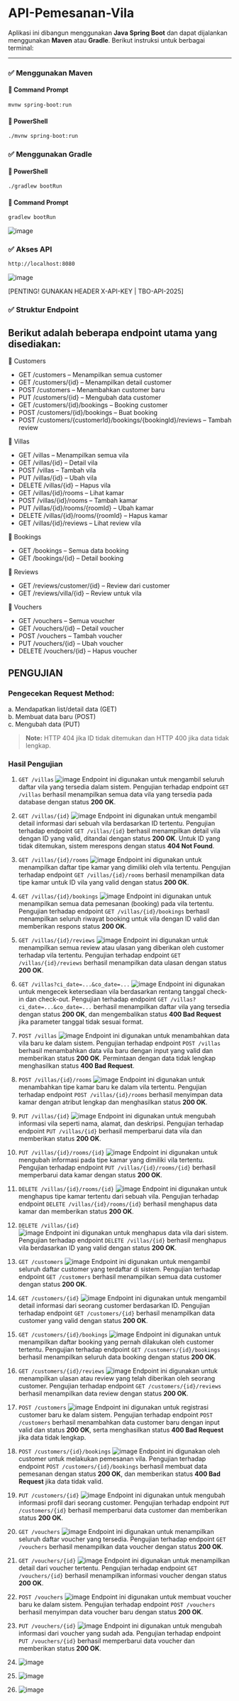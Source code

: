 # API-Pemesanan-Vila

Aplikasi ini dibangun menggunakan **Java Spring Boot** dan dapat dijalankan menggunakan **Maven** atau **Gradle**. Berikut instruksi untuk berbagai terminal:

---

### ✅ Menggunakan Maven

#### 🔹 Command Prompt
```bash
mvnw spring-boot:run
```
#### 🔹 PowerShell
```bash
./mvnw spring-boot:run
```
### ✅ Menggunakan Gradle

#### 🔹 PowerShell
```bash
./gradlew bootRun
```
#### 🔹 Command Prompt
```bash
gradlew bootRun
```
![image](https://github.com/user-attachments/assets/ca4195ef-56ce-4251-9362-6bbae484cd3c)

### ✅ Akses API
```bash
http://localhost:8080
```
![image](https://github.com/user-attachments/assets/7b1c8e3e-defe-4e4b-9d99-05e8bcd7b893)

[PENTING! GUNAKAN HEADER X-API-KEY | TBO-API-2025]


### ✅ Struktur Endpoint
Berikut adalah beberapa endpoint utama yang disediakan:
---
🔹 Customers
- GET /customers – Menampilkan semua customer
- GET /customers/{id} – Menampilkan detail customer
- POST /customers – Menambahkan customer baru
- PUT /customers/{id} – Mengubah data customer
- GET /customers/{id}/bookings – Booking customer
- POST /customers/{id}/bookings – Buat booking
- POST /customers/{customerId}/bookings/{bookingId}/reviews – Tambah review

🔹 Villas
- GET /villas – Menampilkan semua vila
- GET /villas/{id} – Detail vila
- POST /villas – Tambah vila
- PUT /villas/{id} – Ubah vila
- DELETE /villas/{id} – Hapus vila
- GET /villas/{id}/rooms – Lihat kamar
- POST /villas/{id}/rooms – Tambah kamar
- PUT /villas/{id}/rooms/{roomId} – Ubah kamar
- DELETE /villas/{id}/rooms/{roomId} – Hapus kamar
- GET /villas/{id}/reviews – Lihat review vila

🔹 Bookings
- GET /bookings – Semua data booking
- GET /bookings/{id} – Detail booking

🔹 Reviews
- GET /reviews/customer/{id} – Review dari customer
- GET /reviews/villa/{id} – Review untuk vila

🔹 Vouchers
- GET /vouchers – Semua voucher
- GET /vouchers/{id} – Detail voucher
- POST /vouchers – Tambah voucher
- PUT /vouchers/{id} – Ubah voucher
- DELETE /vouchers/{id} – Hapus voucher

## PENGUJIAN

### Pengecekan Request Method:

a. Mendapatkan list/detail data (GET)  
b. Membuat data baru (POST)  
c. Mengubah data (PUT)  

> **Note:** HTTP 404 jika ID tidak ditemukan dan HTTP 400 jika data tidak lengkap.

### Hasil Pengujian
1. `GET /villas`
   ![image](https://github.com/user-attachments/assets/d3503a97-4b9b-4411-91d3-691f6ae8e3c9)
   Endpoint ini digunakan untuk mengambil seluruh daftar vila yang tersedia dalam sistem. Pengujian terhadap endpoint `GET /villas` berhasil menampilkan semua data vila yang tersedia pada database dengan status **200 OK**.
   
2. `GET /villas/{id}`
   ![image](https://github.com/user-attachments/assets/cb7a2425-ce06-4755-a6cc-5da1d733ce44)
   Endpoint ini digunakan untuk mengambil detail informasi dari sebuah vila berdasarkan ID tertentu. Pengujian terhadap endpoint `GET /villas/{id}` berhasil menampilkan detail vila dengan ID yang valid, ditandai dengan status **200 OK**. Untuk ID yang tidak ditemukan, sistem merespons dengan status **404 Not Found**.
   
3. `GET /villas/{id}/rooms`
   ![image](https://github.com/user-attachments/assets/e8f3eb20-147d-410e-9f74-63281859ca34)
   Endpoint ini digunakan untuk menampilkan daftar tipe kamar yang dimiliki oleh vila tertentu. Pengujian terhadap endpoint `GET /villas/{id}/rooms` berhasil menampilkan data tipe kamar untuk ID vila yang valid dengan status **200 OK**.

4. `GET /villas/{id}/bookings`
   ![image](https://github.com/user-attachments/assets/f72c484c-4238-4051-83b7-2aa5d650fa3c)
   Endpoint ini digunakan untuk menampilkan semua data pemesanan (booking) pada vila tertentu. Pengujian terhadap endpoint `GET /villas/{id}/bookings` berhasil menampilkan seluruh riwayat booking untuk vila dengan ID valid dan memberikan respons status **200 OK**.
   
5. `GET /villas/{id}/reviews`
   ![image](https://github.com/user-attachments/assets/729e07f0-d0c0-402a-83cd-ecfe6b997a15)
   Endpoint ini digunakan untuk menampilkan semua review atau ulasan yang diberikan oleh customer terhadap vila tertentu. Pengujian terhadap endpoint `GET /villas/{id}/reviews` berhasil menampilkan data ulasan dengan status **200 OK**.
  
6. `GET /villas?ci_date=...&co_date=...`
   ![image](https://github.com/user-attachments/assets/35ad5d3e-5759-4015-8375-8aab176cc244)
   Endpoint ini digunakan untuk mengecek ketersediaan vila berdasarkan rentang tanggal check-in dan check-out. Pengujian terhadap endpoint `GET /villas?ci_date=...&co_date=...` berhasil menampilkan daftar vila yang tersedia dengan status **200 OK**, dan mengembalikan status **400 Bad Request** jika parameter tanggal tidak sesuai format.
   
7. `POST /villas`
   ![image](https://github.com/user-attachments/assets/46a7daee-0776-460d-b09d-9d2b1c26680c)
    Endpoint ini digunakan untuk menambahkan data vila baru ke dalam sistem. Pengujian terhadap endpoint `POST /villas` berhasil menambahkan data vila baru dengan input yang valid dan memberikan status **200 OK**. Permintaan dengan data tidak lengkap menghasilkan status **400 Bad Request**.
   
8. `POST /villas/{id}/rooms`
    ![image](https://github.com/user-attachments/assets/02994f6f-6be7-4b94-ba45-285883ceea83)
   Endpoint ini digunakan untuk menambahkan tipe kamar baru ke dalam vila tertentu. Pengujian terhadap endpoint `POST /villas/{id}/rooms` berhasil menyimpan data kamar dengan atribut lengkap dan menghasilkan status **200 OK**.
    
9. `PUT /villas/{id}`
    ![image](https://github.com/user-attachments/assets/c441893a-fa0f-41ba-b25e-a49b4968b4b4)
    Endpoint ini digunakan untuk mengubah informasi vila seperti nama, alamat, dan deskripsi. Pengujian terhadap endpoint `PUT /villas/{id}` berhasil memperbarui data vila dan memberikan status **200 OK**.
    
10. `PUT /villas/{id}/rooms/{id}`
    ![image](https://github.com/user-attachments/assets/cb6caad8-e561-46d4-b011-705f329b2409)
    Endpoint ini digunakan untuk mengubah informasi pada tipe kamar yang dimiliki vila tertentu. Pengujian terhadap endpoint `PUT /villas/{id}/rooms/{id}` berhasil memperbarui data kamar dengan status **200 OK**.
    
11. `DELETE /villas/{id}/rooms/{id}`
    ![image](https://github.com/user-attachments/assets/5e7a4435-858e-48f2-8f59-1348046fead4)
    Endpoint ini digunakan untuk menghapus tipe kamar tertentu dari sebuah vila. Pengujian terhadap endpoint `DELETE /villas/{id}/rooms/{id}` berhasil menghapus data kamar dan memberikan status **200 OK**.
    
12.  `DELETE /villas/{id}`\
    ![image](https://github.com/user-attachments/assets/a1cfb7bc-513f-43b7-b014-779f8ece5903)
    Endpoint ini digunakan untuk menghapus data vila dari sistem. Pengujian terhadap endpoint `DELETE /villas/{id}` berhasil menghapus vila berdasarkan ID yang valid dengan status **200 OK**. 
    
13.  `GET /customers`
    ![image](https://github.com/user-attachments/assets/c19f3138-ffff-4e9e-9cae-ebd540e71434)
   Endpoint ini digunakan untuk mengambil seluruh daftar customer yang terdaftar di sistem. Pengujian terhadap endpoint `GET /customers` berhasil menampilkan semua data customer dengan status **200 OK**.
    
14. `GET /customers/{id}`
    ![image](https://github.com/user-attachments/assets/c58552b6-207d-42a6-8f7e-6e8d25329807)
    Endpoint ini digunakan untuk mengambil detail informasi dari seorang customer berdasarkan ID. Pengujian terhadap endpoint `GET /customers/{id}` berhasil menampilkan data customer yang valid dengan status **200 OK**.
    
15. `GET /customers/{id}/bookings`
    ![image](https://github.com/user-attachments/assets/55f044d2-529f-4cb2-abdd-d735097c6166)
    Endpoint ini digunakan untuk menampilkan daftar booking yang pernah dilakukan oleh customer tertentu. Pengujian terhadap endpoint `GET /customers/{id}/bookings` berhasil menampilkan seluruh data booking dengan status **200 OK**.
    
16. `GET /customers/{id}/reviews`
    ![image](https://github.com/user-attachments/assets/83887123-59e5-4f46-a78f-72c50129caf4)
    Endpoint ini digunakan untuk menampilkan ulasan atau review yang telah diberikan oleh seorang customer. Pengujian terhadap endpoint `GET /customers/{id}/reviews` berhasil menampilkan data review dengan status **200 OK**.
    
17. `POST /customers`
    ![image](https://github.com/user-attachments/assets/d8a575f7-24a7-4f77-9486-b92dea6e286d)
    Endpoint ini digunakan untuk registrasi customer baru ke dalam sistem. Pengujian terhadap endpoint `POST /customers` berhasil menambahkan data customer baru dengan input valid dan status **200 OK**, serta menghasilkan status **400 Bad Request** jika data tidak lengkap.
    
18. `POST /customers/{id}/bookings`
    ![image](https://github.com/user-attachments/assets/949bc56f-e21b-4395-8545-e8dd952161d2)
    Endpoint ini digunakan oleh customer untuk melakukan pemesanan vila. Pengujian terhadap endpoint `POST /customers/{id}/bookings` berhasil membuat data pemesanan dengan status **200 OK**, dan memberikan status **400 Bad Request** jika data tidak valid.
    
19. `PUT /customers/{id}`
   ![image](https://github.com/user-attachments/assets/01c66683-dca9-4b3f-8bf7-4813dbc2ebf6)
    Endpoint ini digunakan untuk mengubah informasi profil dari seorang customer. Pengujian terhadap endpoint `PUT /customers/{id}` berhasil memperbarui data customer dan memberikan status **200 OK**.
    
20. `GET /vouchers`
    ![image](https://github.com/user-attachments/assets/97027176-242e-4745-a567-bb0c468e9141)
    Endpoint ini digunakan untuk menampilkan seluruh daftar voucher yang tersedia. Pengujian terhadap endpoint `GET /vouchers` berhasil menampilkan data voucher dengan status **200 OK**.
    
21. `GET /vouchers/{id}`
    ![image](https://github.com/user-attachments/assets/9f1fa439-8a0c-4e4f-a8b7-78fec83aa528)
    Endpoint ini digunakan untuk menampilkan detail dari voucher tertentu. Pengujian terhadap endpoint `GET /vouchers/{id}` berhasil menampilkan informasi voucher dengan status **200 OK**.
    
22. `POST /vouchers`
    ![image](https://github.com/user-attachments/assets/45ca7b5a-8f73-499d-83fb-ed17b7881095)
    Endpoint ini digunakan untuk membuat voucher baru ke dalam sistem. Pengujian terhadap endpoint `POST /vouchers` berhasil menyimpan data voucher baru dengan status **200 OK**.
    
23. `PUT /vouchers/{id}`
    ![image](https://github.com/user-attachments/assets/b102d296-46ce-4654-916a-c2e07ad5d690)
    Endpoint ini digunakan untuk mengubah informasi dari voucher yang sudah ada. Pengujian terhadap endpoint `PUT /vouchers/{id}` berhasil memperbarui data voucher dan memberikan status **200 OK**.
    
34. ![image](https://github.com/user-attachments/assets/bec9ff38-53b4-427c-87d4-48c48ff63077)

35. ![image](https://github.com/user-attachments/assets/34a5f5cb-c5d8-4fe6-8a08-78937845ad10)

36. ![image](https://github.com/user-attachments/assets/4a4a666c-3fe8-4854-bcf0-120ecd9f004a)
